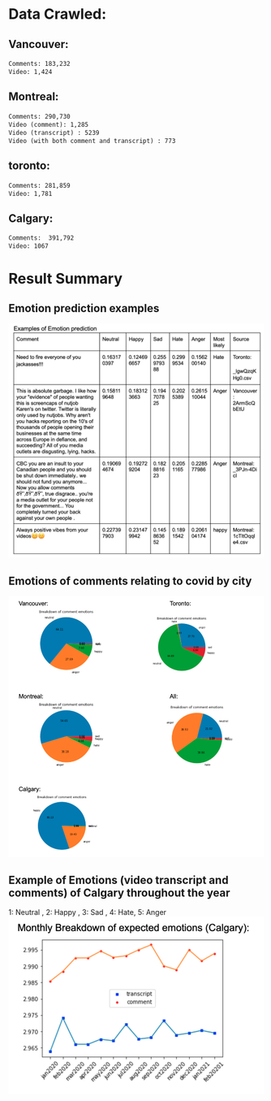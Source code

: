 # Data Crawled:

## Vancouver:<br />
	Comments: 183,232 
	Video: 1,424 

## Montreal: <br />
	Comments: 290,730 
	Video (comment): 1,285 
	Video (transcript) : 5239 
	Video (with both comment and transcript) : 773 

## toronto: <br />
	Comments: 281,859 
	Video: 1,781 

## Calgary: <br />
	Comments:  391,792 
	Video: 1067
  
  
 # Result Summary
 
 ## Emotion prediction examples
 ![alt text](https://github.com/linusfoo/COVID-19-comments-analysis/blob/main/emotion%20pred.png)
 
 ## Emotions of comments relating to covid by city
 
 ![alt text](https://github.com/linusfoo/COVID-19-comments-analysis/blob/main/emotion_breakdown_by_cities.png)

## Example of Emotions (video transcript and comments) of Calgary throughout the year
1: Neutral , 2: Happy , 3: Sad , 4: Hate, 5: Anger
![alt text](https://github.com/linusfoo/COVID-19-comments-analysis/blob/main/transcript%20vs%20comments.png)
  
  

